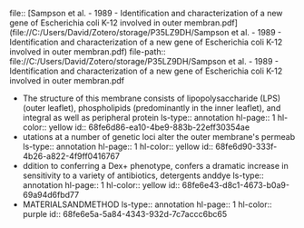 file:: [Sampson et al. - 1989 - Identification and characterization of a new gene of Escherichia coli K-12 involved in outer membran.pdf](file://C:/Users/David/Zotero/storage/P35LZ9DH/Sampson et al. - 1989 - Identification and characterization of a new gene of Escherichia coli K-12 involved in outer membran.pdf)
file-path:: file://C:/Users/David/Zotero/storage/P35LZ9DH/Sampson et al. - 1989 - Identification and characterization of a new gene of Escherichia coli K-12 involved in outer membran.pdf

- The structure of this membrane consists of lipopolysaccharide (LPS) (outer leaflet), phospholipids (predominantly in the inner leaflet), and integral as well as peripheral protein
  ls-type:: annotation
  hl-page:: 1
  hl-color:: yellow
  id:: 68fe6d86-ea10-4be9-883b-22eff30354ae
- utations at a number of genetic loci alter the outer membrane's permeab
  ls-type:: annotation
  hl-page:: 1
  hl-color:: yellow
  id:: 68fe6d90-333f-4b26-a822-4f9ff0416767
- ddition to conferring a Dex+ phenotype, confers a dramatic increase in sensitivity to a variety of antibiotics, detergents anddye
  ls-type:: annotation
  hl-page:: 1
  hl-color:: yellow
  id:: 68fe6e43-d8c1-4673-b0a9-69a94d6fbd77
- MATERIALSANDMETHOD
  ls-type:: annotation
  hl-page:: 1
  hl-color:: purple
  id:: 68fe6e5a-5a84-4343-932d-7c7accc6bc65